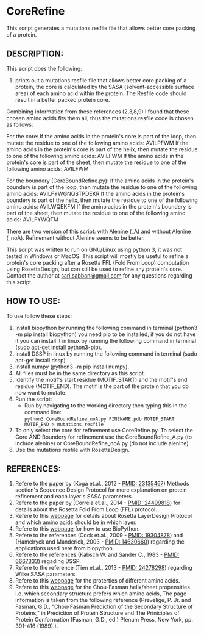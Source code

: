 # CoreRefine
This script generates a mutations.resfile file that allows better core packing of a protein.



## DESCRIPTION:
This script does the following:

1. prints out a mutations.resfile file that allows better core packing of a protein, the core is calculated by the SASA (solvent-accessible surface area) of each amino acid within the protein. The Resfile code should result in a better packed protein core.

Combining information from these references (2,3,8,9) I found that these chosen amino acids fits them all, thus the mutations.resfile code is chosen as follows:

For the core:
If the amino acids in the protein's core is part of the loop, then mutate the residue to one of the following amino acids:	AVILPFWM
If the amino acids in the protein's core is part of the helix, then mutate the residue to one of the following amino acids:	AVILFWM
If the amino acids in the protein's core is part of the sheet, then mutate the residue to one of the following amino acids:	AVILFWM

For the boundery (CoreBoundRefine.py):
If the amino acids in the protein's boundery is part of the loop, then mutate the residue to one of the following amino acids:	AVILFYWGNQSTPDEKR
If the amino acids in the protein's boundery is part of the helix, then mutate the residue to one of the following amino acids:	AVILWQEKFM
If the amino acids in the protein's boundery is part of the sheet, then mutate the residue to one of the following amino acids:	AVILFYWQTM

There are two version of this script: with Alenine (_A) and without Alenine (_noA). Refinement without Alenine seems to be better.

This script was written to run on GNU/Linux using python 3, it was not tested in Windows or MacOS.
This script will mostly be useful to refine a protein's core packing after a Rosetta FFL (Fold From Loop) computation using RosettaDesign, but can still be used to refine any protein's core.
Contact the author at sari.sabban@gmail.com for any questions regarding this script.



## HOW TO USE:
To use follow these steps:

1. Install biopython by running the following command in terminal (python3 -m pip install biopython) you need pip to be installed, if you do not have it you can install it in linux by running the following command in terminal (sudo apt-get install python3-pip).
2. Install DSSP in linux by running the following command in terminal (sudo apt-get install dssp).
3. Install numpy (python3 -m pip install numpy).
4. All files must be in the same directory as this script.
5. Identify the motif's start residue (MOTIF_START) and the motif's end residue (MOTIF_END). The motif is the part of the protein that you do now want to mutate.
6. Run the script:
	* Run by navigating to the working directory then typing this in the command line:<br>
	`python3 CoreBoundRefine_noA.py FINENAME.pdb MOTIF_START MOTIF_END > mutations.resfile`
7. To only select the core for refinement use CoreRefine.py. To select the Core AND Boundery for refinement use the CoreBoundRefine_A.py (to include alenine) or CoreBoundRefine_noA.py (do not include alenine).
8. Use the mutations.resfile with RosettaDesign.



## REFERENCES:
1. Refere to the paper by (Koga et.al., 2012 - [PMID: 23135467](https://www.ncbi.nlm.nih.gov/pubmed/23135467)) Methods section's Sequence Design Protocol for more explanation on protein refinement and each layer's SASA parameters.
2. Refere to the paper by (Correia et.al., 2014 - [PMID: 24499818](https://www.ncbi.nlm.nih.gov/pubmed/24499818)) for details about the Rosetta Fold From Loop (FFL) protocol.
3. Refere to this [webpage](goo.gl/NsQubf) for details about Rosetta LayerDesign Protocol and which amino acids should be in which layer.
4. Refere to this [webpage](http://biopython.org/wiki/The_Biopython_Structural_Bioinformatics_FAQ) for how to use BioPython.
5. Refere to the references (Cock et.al., 2009 - [PMID: 19304878](https://www.ncbi.nlm.nih.gov/pubmed/19304878)) and (Hamelryck and Manderick, 2003 - [PMID: 14630660](https://www.ncbi.nlm.nih.gov/pubmed/14630660)) regarding the applications used here from biopython.
6. Refere to the references (Kabsch W. and Sander C., 1983 - [PMID: 6667333](https://www.ncbi.nlm.nih.gov/pubmed/6667333)) regading DSSP.
7. Refere to the reference (Tien et.al., 2013 - [PMID: 24278298](https://www.ncbi.nlm.nih.gov/pubmed/24278298)) regarding Wilke SASA parameters.
8. Refere to this [webpage](http://p53.iarc.fr/AAProperties.aspx) for the proterties of different amino acids.
9. Refere to this [webpage](http://www.bmrb.wisc.edu/referenc/choufas.shtml) for the Chou-Fasman helix/sheet propensities i.e. which secondary structure prefers which amino acids, The page information is taken from the following reference (Prevelige, P. Jr. and Fasman, G.D., "Chou-Fasman Prediction of the Secondary Structure of Proteins," in Prediction of Protein Structure and The Priniciples of Protein Conformation (Fasman, G.D., ed.) Plenum Press, New York, pp. 391-416 (1989).).
